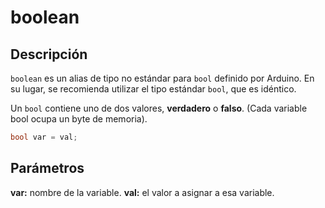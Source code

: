 # boolean

## Descripción
`boolean` es un alias de tipo no estándar para `bool` definido por Arduino. En su lugar, se recomienda utilizar el tipo estándar `bool`, que es idéntico.

Un `bool` contiene uno de dos valores, **verdadero** o **falso**. (Cada variable bool ocupa un byte de memoria).

```c
bool var = val;
```	

##  Parámetros
**var:** nombre de la variable.
**val:** el valor a asignar a esa variable.
<!--stackedit_data:
eyJoaXN0b3J5IjpbLTIxMDE3MTQ3Ml19
-->